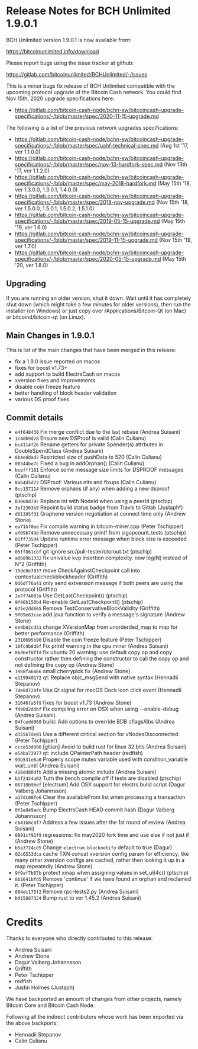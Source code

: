 Release Notes for BCH Unlimited 1.9.0.1
======================================================

BCH Unlimited version 1.9.0.1 is now available from:

  <https://bitcoinunlimited.info/download>

Please report bugs using the issue tracker at github:

  <https://gitlab.com/bitcoinunlimited/BCHUnlimited/-/issues>

This is a minor bugs fix release of BCH Unlimited compatible with the upcoming protocol upgrade of the Bitcoin Cash network. You could find
Nov 15th, 2020 upgrade specifications here:

- https://gitlab.com/bitcoin-cash-node/bchn-sw/bitcoincash-upgrade-specifications/-/blob/master/spec/2020-11-15-upgrade.md

The following is a list of the previous network upgrades specifications:

- https://gitlab.com/bitcoin-cash-node/bchn-sw/bitcoincash-upgrade-specifications/-/blob/master/spec/uahf-technical-spec.md (Aug 1st '17, ver 1.1.0.0)
- https://gitlab.com/bitcoin-cash-node/bchn-sw/bitcoincash-upgrade-specifications/-/blob/master/spec/nov-13-hardfork-spec.md (Nov 13th '17, ver 1.1.2.0)
- https://gitlab.com/bitcoin-cash-node/bchn-sw/bitcoincash-upgrade-specifications/-/blob/master/spec/may-2018-hardfork.md (May 15th '18, ver 1.3.0.0, 1.3.0.1, 1.4.0.0)
- https://gitlab.com/bitcoin-cash-node/bchn-sw/bitcoincash-upgrade-specifications/-/blob/master/spec/2018-nov-upgrade.md (Nov 15th '18, ver 1.5.0.0, 1.5.0.1, 1.5.0.2, 1.5.1.0)
- https://gitlab.com/bitcoin-cash-node/bchn-sw/bitcoincash-upgrade-specifications/-/blob/master/spec/2019-05-15-upgrade.md (May 15th '19, ver 1.6.0)
- https://gitlab.com/bitcoin-cash-node/bchn-sw/bitcoincash-upgrade-specifications/-/blob/master/spec/2019-11-15-upgrade.md (Nov 15th '19, ver 1.7.0)
- https://gitlab.com/bitcoin-cash-node/bchn-sw/bitcoincash-upgrade-specifications/-/blob/master/spec/2020-05-15-upgrade.md (May 15th '20, ver 1.8.0)

Upgrading
---------

If you are running an older version, shut it down. Wait until it has completely
shut down (which might take a few minutes for older versions), then run the
installer (on Windows) or just copy over /Applications/Bitcoin-Qt (on Mac) or
bitcoind/bitcoin-qt (on Linux).

Main Changes in 1.9.0.1
-----------------------

This is list of the main changes that have been merged in this release:

- fix a 1.9.0 issue reported on macos
- fixes for boost v1.73+
- add support to build ElectrsCash on macos
- xversion fixes and improvements
- disable coin freeze feature
- better handling of block header validation
- various DS proof fixes


Commit details
--------------

- `e4f648430` Fix merge conflict due to the last rebase (Andrea Suisani)
- `1c48b9d28` Ensure new DSProof is valid (Calin Culianu)
- `bc4114f26` Rename getters for private Spender(s) attrbutes in DoubleSpendClass (Andrea Suisani)
- `8b4eddad2` Restricted size of pushData to 520 (Calin Culianu)
- `00344be7c` Fixed a bug in addOrphan() (Calin Culianu)
- `bcefff161` Enforce some message size limits for DSPROOF messages (Calin Culianu)
- `8ab4d5d72` DSProof: Various nits and fixups (Calin Culianu)
- `8cc157114` Remove orphans (if any) when adding a new dsproof (ptschip)
- `03060d79c` Replace int with NodeId when using a peerId (ptschip)
- `3ef2363b9` Repoint build status badge from Travis to Gitlab (Justaphf)
- `d01385f31` Graphene version negotiation at connect time only (Andrew Stone)
- `ea71bf0ee` Fix compile warning in bitcoin-miner.cpp (Peter Tschipper)
- `af09b749d` Remove unnecessary printf from sigopcount_tests (ptschip)
- `01ff735d4` Update runtime error message when block size is exceeded (Peter Tschipper)
- `05ff861cbf` git ignore src/pull-tester/ctorout.txt (ptschip)
- `a0b89b1332` fix univalue kvp insertion complexity. now log(N) instead of N^2 (Griffith)
- `15de8e7837` move CheckAgainstCheckpoint call into contextualcheckblockheader (Griffith)
- `0d6df76a41` only send extversion message if both peers are using the protocol (Griffith)
- `2e7f74083a` Use GetLastCheckpoint() (ptschip)
- `9f46b150b4` Re-enable GetLastCheckpoint() (ptschip)
- `675e2dd665` Remove TestConservativeBlockValidity (Griffith)
- `9f09e83cae` add java function to verify a message's signature (Andrew Stone)
- `ee4b02cd31` change XVersionMap from unorderded_map to map for better performance (Griffith)
- `2310695b90` Disable the coin freeze feature (Peter Tschipper)
- `10fc9b8d8f` Fix printf warning in the cpu miner (Andrea Suisani)
- `86d6ef8ffd` fix ubuntu 20 warning: use default copy op and copy constructor rather then defining the constructor to call the copy op and not defining the copy op (Andrew Stone)
- `1988fa6466` small cherrypick fix (Andrew Stone)
- `e119940172` qt: Replace objc_msgSend with native syntax (Hennadii Stepanov)
- `74e8d720fe` Use Qt signal for macOS Dock icon click event (Hennadii Stepanov)
- `31046fa5f9` fixes for boost v1.73 (Andrew Stone)
- `fd90d2ddbf` Fix compiling error on OSX when using --enable-debug (Andrea Suisani)
- `04fcedd068` build: Add options to override BDB cflags/libs (Andrea Suisani)
- `d355b7de91` Use a different critical section for vNodesDisconnected. (Peter Tschipper)
- `ccce53d990` [gitian] Avoid to build rust for linux 32 bits (Andrea Suisani)
- `e54ba72977` qt: include QPainterPath header (redfish)
- `93b531e6a0` Properly scope mutex variable used with condition_variable wait_until (Andrea Suisani)
- `428dd80dfb` Add a missing atomic include (Andrea Suisani)
- `b1f2424a02` Turn the bench compile off if tests are disabled (ptschip)
- `08710b9bef` [electrum] Add OSX support for electrs build script (Dagur Valberg Johannsson)
- `a17dc00fe6` Clear the availableFrom list when processing a transaction (Peter Tschipper)
- `0f1e849adc` Bump ElectrsCash HEAD commit hash (Dagur Valberg Johannsson)
- `c641b8c0f7` Address a few issues after the 1st round of review (Andrea Suisani)
- `0891cf91f9` regressions: fix may2020 fork time and use else if not just if (Andrew Stone)
- `b5a3724cd5` Change `electrum.blocknotify` default to true (Dagur)
- `02c6533dca` cache TXN concat xversion config param for efficiency, like many other xversion configs are cached, rather then looking it up in a map repeatedly (Andrew Stone)
- `9f9af7b87b` protect xmap when assigning values in set_u64c() (ptschip)
- `8b1641bfd5` Remove 'continue' if we have found an orphan and reclamed it. (Peter Tschipper)
- `664dc175f2` Remove rpc-tests2.py (Andrea Suisani)
- `bd15887324` Bump rust to ver 1.45.2 (Andrea Suisani)

Credits
=======

Thanks to everyone who directly contributed to this release:

- Andrea Suisani
- Andrew Stone
- Dagur Valberg Johannsson
- Griffith
- Peter Tschipper
- redfish
- Justin Holmes (Justaph)

We have backported an amount of changes from other projects, namely Bitcoin Core and Bitcoin Cash Node.

Following all the indirect contributors whose work has been imported via the above backports:

- Hennadii Stepanov
- Calin Culianu

